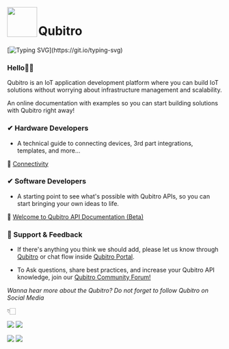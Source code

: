 <img align="left" src="https://blob.qubitro.com/landing/qubitro_logo_single.svg" width='70'/>

# Qubitro

[![Typing SVG](https://readme-typing-svg.herokuapp.com?color=%23F88F62&center=true&vCenter=true&width=950&lines=IoT+projects+are+complex.+We+make+them+simple.)](https://git.io/typing-svg)



### Hello👋🏼
Qubitro is an IoT application development platform where you can build IoT solutions without worrying about infrastructure management and scalability.

An online documentation with examples so you can start building solutions with Qubitro right away!


### ✔︎  Hardware Developers

- A technical guide to connecting devices, 3rd part integrations, templates, and more...

📌  [Connectivity](https://docs.qubitro.com/client-guides/overview)


### ✔︎  Software Developers 
- A starting point to see what's possible with Qubitro APIs, so you can start bringing your own ideas to life.

📌 [Welcome to Qubitro API Documentation (Beta)](https://docs.api.qubitro.com/)

### 🤝 Support & Feedback
- If there's anything you think we should add, please let us know through [Qubitro](www.qubitro.com) or chat flow inside [Qubitro Portal](https://portal.qubitro.com/app/dashboard).

- To Ask questions, share best practices, and increase your Qubitro API knowledge, join our [Qubitro Community Forum!](https://community.qubitro.com/)



<div align="left"> 
  

*Wanna hear more about the Qubitro?
Do not forget to follow Qubitro on Social Media* 

  
👇🏻
  
[<img src="https://img.shields.io/badge/medium-%23292929.svg?&style=for-the-badge&logo=medium&logoColor=white" />](https://qubitro.medium.com/)   [<img src="https://img.shields.io/badge/BLOGS-%23292929.svg?&style=for-the-badge&logo=BLOGS&logoColor=white" />](https://blog.qubitro.com/)
  
  [<img src="https://img.shields.io/badge/linkedin-%230077B5.svg?&style=for-the-badge&logo=linkedin&logoColor=white" />](https://www.linkedin.com/company/qubitro/?viewAsMember=true) [<img src = "https://img.shields.io/badge/twitter-%2320A1F1.svg?&style=for-the-badge&logo=twitter&logoColor=white">](https://twitter.com/Qubitro)

</div>
